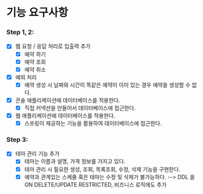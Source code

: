 # 기능 요구사항

### Step 1, 2:
- [x] 웹 요청 / 응답 처리로 입출력 추가
    - [x] 예약 하기
    - [x] 예약 조회
    - [x] 예약 취소
- [x] 예외 처리
    - [x] 예약 생성 시 날짜와 시간이 똑같은 예약이 이미 있는 경우 예약을 생성할 수 없다.
- [x] 콘솔 애플리케이션에 데이터베이스를 적용한다.
    - [x] 직접 커넥션을 만들어서 데이터베이스에 접근한다.
- [x] 웹 애플리케이션에 데이터베이스를 적용한다.
    - [x] 스프링이 제공하는 기능을 활용하여 데이터베이스에 접근한다.

### Step 3:
 - [x] 테마 관리 기능 추가
   - [x] 테마는 이름과 설명, 가격 정보를 가지고 있다.
   - [x] 테마 관리 시 필요한 생성, 조회, 목록조회, 수정, 삭제 기능을 구현한다. 
   - [x] 예약과 관계있는 스케줄 혹은 테마는 수정 및 삭제가 불가능하다. --> DDL 을 ON DELETE/UPDATE RESTRICTED, 비즈니스 로직에도 추가
